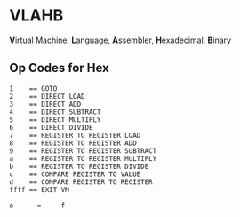 # VLAHB
**V**irtual Machine, **L**anguage, **A**ssembler, **H**exadecimal, **B**inary

## Op Codes for Hex
`1    == GOTO` <br>
`2    == DIRECT LOAD` <br>
`3    == DIRECT ADD` <br>
`4    == DIRECT SUBTRACT` <br>
`5    == DIRECT MULTIPLY` <br>
`6    == DIRECT DIVIDE` <br>
`7    == REGISTER TO REGISTER LOAD` <br>
`8    == REGISTER TO REGISTER ADD` <br>
`9    == REGISTER TO REGISTER SUBTRACT` <br>
`a    == REGISTER TO REGISTER MULTIPLY` <br>
`b    == REGISTER TO REGISTER DIVIDE` <br>
`c    == COMPARE REGISTER TO VALUE` <br>
`d    == COMPARE REGISTER TO REGISTER` <br>
`ffff == EXIT VM` <br>

```
a      =     f


```
